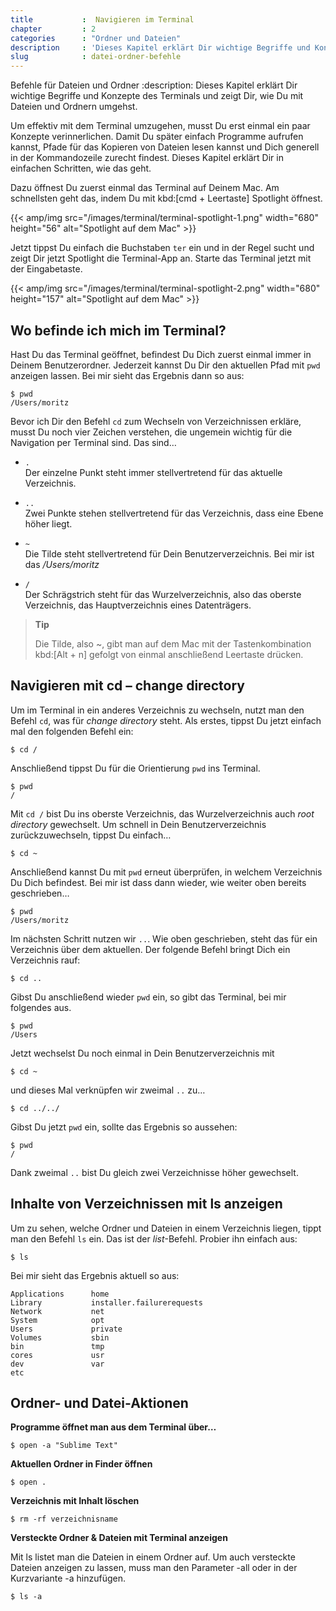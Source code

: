 ```yaml
---
title           :  Navigieren im Terminal
chapter         : 2
categories      : "Ordner und Dateien"
description     : 'Dieses Kapitel erklärt Dir wichtige Begriffe und Konzepte des Terminals und zeigt Dir, wie Du mit Dateien und Ordnern umgehst.'
slug            : datei-ordner-befehle
---
```

Befehle für Dateien und Ordner :description: Dieses Kapitel erklärt Dir
wichtige Begriffe und Konzepte des Terminals und zeigt Dir, wie Du mit
Dateien und Ordnern umgehst.
<!-- readmore -->

Um effektiv mit dem Terminal umzugehen, musst Du erst einmal ein paar
Konzepte verinnerlichen. Damit Du später einfach Programme aufrufen
kannst, Pfade für das Kopieren von Dateien lesen kannst und Dich
generell in der Kommandozeile zurecht findest. Dieses Kapitel erklärt
Dir in einfachen Schritten, wie das geht.

Dazu öffnest Du zuerst einmal das Terminal auf Deinem Mac. Am
schnellsten geht das, indem Du mit kbd:\[cmd + Leertaste\] Spotlight
öffnest.

{{< amp/img src="/images/terminal/terminal-spotlight-1.png" width="680" height="56" alt="Spotlight auf dem Mac" >}}

Jetzt tippst Du einfach die Buchstaben `ter` ein und in der Regel sucht
und zeigt Dir jetzt Spotlight die Terminal-App an. Starte das Terminal
jetzt mit der Eingabetaste.

{{< amp/img src="/images/terminal/terminal-spotlight-2.png" width="680" height="157" alt="Spotlight auf dem Mac" >}}

## Wo befinde ich mich im Terminal?

Hast Du das Terminal geöffnet, befindest Du Dich zuerst einmal immer in
Deinem Benutzerordner. Jederzeit kannst Du Dir den aktuellen Pfad mit
`pwd` anzeigen lassen. Bei mir sieht das Ergebnis dann so aus:

    $ pwd
    /Users/moritz

Bevor ich Dir den Befehl `cd` zum Wechseln von Verzeichnissen erkläre,
musst Du noch vier Zeichen verstehen, die ungemein wichtig für die
Navigation per Terminal sind. Das sind…

  - `.`  
    Der einzelne Punkt steht immer stellvertretend für das aktuelle
    Verzeichnis.

  - `..`  
    Zwei Punkte stehen stellvertretend für das Verzeichnis, dass eine
    Ebene höher liegt.

  - `~`  
    Die Tilde steht stellvertretend für Dein Benutzerverzeichnis. Bei
    mir ist das */Users/moritz*

  - `/`  
    Der Schrägstrich steht für das Wurzelverzeichnis, also das oberste
    Verzeichnis, das Hauptverzeichnis eines Datenträgers.

> **Tip**
> 
> Die Tilde, also \~, gibt man auf dem Mac mit der Tastenkombination
> kbd:\[Alt + n\] gefolgt von einmal anschließend Leertaste drücken.

## Navigieren mit cd – change directory

Um im Terminal in ein anderes Verzeichnis zu wechseln, nutzt man den
Befehl `cd`, was für *change directory* steht. Als erstes, tippst Du
jetzt einfach mal den folgenden Befehl ein:

    $ cd /

Anschließend tippst Du für die Orientierung `pwd` ins Terminal.

    $ pwd
    /

Mit `cd /` bist Du ins oberste Verzeichnis, das Wurzelverzeichnis auch
*root directory* gewechselt. Um schnell in Dein Benutzerverzeichnis
zurückzuwechseln, tippst Du einfach…

    $ cd ~

Anschließend kannst Du mit `pwd` erneut überprüfen, in welchem
Verzeichnis Du Dich befindest. Bei mir ist dass dann wieder, wie weiter
oben bereits geschrieben…

    $ pwd
    /Users/moritz

Im nächsten Schritt nutzen wir `..`. Wie oben geschrieben, steht das für
ein Verzeichnis über dem aktuellen. Der folgende Befehl bringt Dich ein
Verzeichnis rauf:

    $ cd ..

Gibst Du anschließend wieder `pwd` ein, so gibt das Terminal, bei mir
folgendes aus.

    $ pwd
    /Users

Jetzt wechselst Du noch einmal in Dein Benutzerverzeichnis mit

    $ cd ~

und dieses Mal verknüpfen wir zweimal `..` zu…

    $ cd ../../

Gibst Du jetzt `pwd` ein, sollte das Ergebnis so aussehen:

    $ pwd
    /

Dank zweimal `..` bist Du gleich zwei Verzeichnisse höher gewechselt.

## Inhalte von Verzeichnissen mit ls anzeigen

Um zu sehen, welche Ordner und Dateien in einem Verzeichnis liegen,
tippt man den Befehl `ls` ein. Das ist der *list*-Befehl. Probier ihn
einfach aus:

    $ ls

Bei mir sieht das Ergebnis aktuell so aus:

    Applications      home
    Library           installer.failurerequests
    Network           net
    System            opt
    Users             private
    Volumes           sbin
    bin               tmp
    cores             usr
    dev               var
    etc

## Ordner- und Datei-Aktionen

**Programme öffnet man aus dem Terminal über…**

    $ open -a "Sublime Text"

**Aktuellen Ordner in Finder öffnen**

    $ open .

**Verzeichnis mit Inhalt löschen**

    $ rm -rf verzeichnisname

**Versteckte Ordner & Dateien mit Terminal anzeigen**

Mit ls listet man die Dateien in einem Ordner auf. Um auch versteckte
Dateien anzeigen zu lassen, muss man den Parameter -all oder in der
Kurzvariante -a hinzufügen.

    $ ls -a
